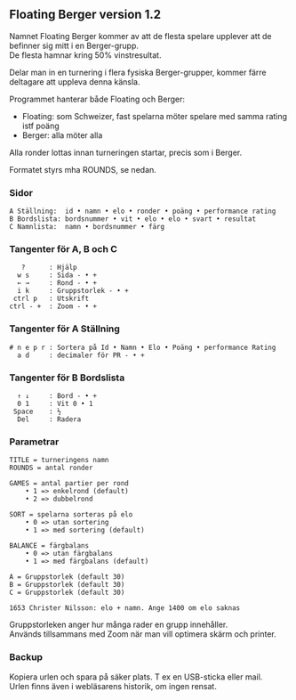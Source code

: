 ## Floating Berger version 1.2

Namnet Floating Berger kommer av att de flesta spelare upplever att de befinner sig mitt i en Berger-grupp.  
De flesta hamnar kring 50% vinstresultat.  

Delar man in en turnering i flera fysiska Berger-grupper, kommer färre deltagare att uppleva denna känsla.  

Programmet hanterar både Floating och Berger:

* Floating: som Schweizer, fast spelarna möter spelare med samma rating istf poäng
* Berger: alla möter alla

Alla ronder lottas innan turneringen startar, precis som i Berger.

Formatet styrs mha ROUNDS, se nedan.

### Sidor

```
A Ställning:  id • namn • elo • ronder • poäng • performance rating
B Bordslista: bordsnummer • vit • elo • elo • svart • resultat
C Namnlista:  namn • bordsnummer • färg
```

### Tangenter för A, B och C

```
   ?      : Hjälp
  w s     : Sida - • +
  ← →     : Rond - • +
  i k     : Gruppstorlek - • +
 ctrl p   : Utskrift
ctrl - +  : Zoom - • +
```

### Tangenter för A Ställning

```
# n e p r : Sortera på Id • Namn • Elo • Poäng • performance Rating
  a d     : decimaler för PR - • +
```

### Tangenter för B Bordslista

```
  ↑ ↓     : Bord - • +
  0 1     : Vit 0 • 1
 Space    : ½
  Del     : Radera
```

### Parametrar

```
TITLE = turneringens namn
ROUNDS = antal ronder

GAMES = antal partier per rond
	• 1 => enkelrond (default)
	• 2 => dubbelrond 

SORT = spelarna sorteras på elo
	• 0 => utan sortering 
	• 1 => med sortering (default)

BALANCE = färgbalans
	• 0 => utan färgbalans
	• 1 => med färgbalans (default)

A = Gruppstorlek (default 30)
B = Gruppstorlek (default 30)
C = Gruppstorlek (default 30)

1653 Christer Nilsson: elo + namn. Ange 1400 om elo saknas
```

Gruppstorleken anger hur många rader en grupp innehåller.  
Används tillsammans med Zoom när man vill optimera skärm och printer.  

### Backup

Kopiera urlen och spara på säker plats. T ex en USB-sticka eller mail.  
Urlen finns även i webläsarens historik, om ingen rensat.  
